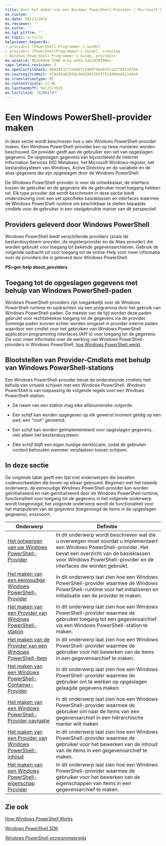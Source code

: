```yaml
---
title: Over het maken van een Windows PowerShell-Provider | Microsoft Docs
ms.custom: ''
ms.date: 09/13/2016
ms.reviewer: ''
ms.suite: ''
ms.tgt_pltfrm: ''
ms.topic: article
helpviewer_keywords:
- providers [PowerShell Programmer's Guide]
- providers [PowerShellProgrammer's Guide], creating
- Windows PowerShell Programmer's Guide, providers
ms.assetid: 863e48e9-7206-4c6a-a59a-2ab2d30396bc
caps.latest.revision: 5
ms.openlocfilehash: 06910f32752668f13400f9be0767a2179133df04
ms.sourcegitcommit: e7445ba8203da304286c591ff513900ad1c244a4
ms.translationtype: MT
ms.contentlocale: nl-NL
ms.lasthandoff: 04/23/2019
ms.locfileid: "62081747"
---
```

# <a name="how-to-create-a-windows-powershell-provider"></a>Een Windows PowerShell-provider maken

In deze sectie wordt beschreven hoe u een Windows PowerShell-provider maken. Een Windows PowerShell-provider kan op twee manieren worden beschouwd. De provider geeft aan de gebruiker een set van opgeslagen gegevens. De opgeslagen gegevens kan bijvoorbeeld de Internet Information Services (IIS) Metabase, het Microsoft Windows-register, het bestandssysteem van Windows, Active Directory en de variabele en de alias-gegevens die zijn opgeslagen door de Windows PowerShell.

De Windows PowerShell-provider is voor de ontwikkelaar, de interface tussen de gebruiker en de gegevens die de gebruiker moet toegang hebben tot. Elk type provider dat wordt beschreven in deze sectie biedt ondersteuning voor een set specifieke basisklassen en interfaces waarmee de Windows PowerShell-runtime om beschikbaar te stellen bepaalde cmdlets voor de gebruiker in een veelgebruikte manier van dit perspectief.

## <a name="providers-provided-by-windows-powershell"></a>Providers geleverd door Windows PowerShell

Windows PowerShell biedt verschillende providers (zoals de bestandssysteem-provider, de registerprovider en de Alias-provider) die worden gebruikt voor toegang tot bekende gegevensarchieven. Gebruik de volgende opdracht uit voor toegang tot de online-Help voor meer informatie over de providers die is geleverd door Windows PowerShell:

**PS>get-help about_providers**

## <a name="accessing-the-stored-data-using-windows-powershell-paths"></a>Toegang tot de opgeslagen gegevens met behulp van Windows PowerShell-paden

Windows PowerShell-providers zijn toegankelijk voor de Windows PowerShell-runtime en opdrachten via een programma door het gebruik van Windows PowerShell-paden. De meeste van de tijd worden deze paden gebruikt voor rechtstreekse toegang tot de gegevens via de provider. Sommige paden kunnen echter worden omgezet in provider-interne paden waardoor een cmdlet voor het gebruiken van Windows PowerShell application programming interfaces (API's) voor toegang tot de gegevens. Zie voor meer informatie over de werking van Windows PowerShell-providers in Windows PowerShell, [hoe Windows PowerShell werkt](http://msdn.microsoft.com/en-us/ced30e23-10af-4700-8933-49873bd84d58).

## <a name="exposing-provider-cmdlets-using-windows-powershell-drives"></a>Blootstellen van Provider-Cmdlets met behulp van Windows PowerShell-stations

Een Windows PowerShell-provider bevat de ondersteunde cmdlets met behulp van virtuele schijven met een Windows PowerShell. Windows PowerShell is van toepassing de volgende regels voor een Windows PowerShell-station:

- De naam van een station mag elke alfanumerieke volgorde.

- Een schijf kan worden opgegeven op elk gewenst moment geldig op een pad, een "root" genoemd.

- Een schijf kan worden geïmplementeerd voor opgeslagen gegevens, niet alleen het bestandssysteem.

- Elke schijf blijft een eigen huidige werklocatie, zodat de gebruiker context behouden wanneer verplaatsen tussen schijven.

## <a name="in-this-section"></a>In deze sectie

De volgende tabel geeft een lijst met onderwerpen die bevatten codevoorbeelden die boven op elkaar gebouwd. Beginnen met het tweede onderwerp, de eenvoudige Windows PowerShell-provider kan worden geïnitialiseerd en niet-geïnitialiseerd door de Windows PowerShell-runtime, functionaliteit voor toegang tot de gegevens in het volgende onderwerp wordt toegevoegd, het volgende onderwerp wordt de functionaliteit voor het manipuleren van de gegevens (toegevoegd de items in de opgeslagen gegevens), enzovoort.

|Onderwerp|Definitie|
|-----------|----------------|
|[Het ontwerpen van uw Windows PowerShell-Provider](./designing-your-windows-powershell-provider.md)|In dit onderwerp wordt beschreven wat die u overwegen moet voordat u implementeert een Windows PowerShell-provider. Het bevat een overzicht van de basisklassen voor Windows PowerShell-provider en de interfaces die worden gebruikt.|
|[Het maken van een eenvoudige Windows PowerShell-Provider](./creating-a-basic-windows-powershell-provider.md)|In dit onderwerp laat zien hoe een Windows PowerShell-provider waarmee de Windows PowerShell-runtime voor het initialiseren en initialisatie van de provider te maken.|
|[Het maken van een Provider van Windows PowerShell-station](./creating-a-windows-powershell-drive-provider.md)|In dit onderwerp laat zien hoe een Windows PowerShell-provider waarmee de gebruiker toegang tot een gegevensarchief via een Windows PowerShell-station te maken.|
|[Het maken van de Provider van een Windows PowerShell-Item](./creating-a-windows-powershell-item-provider.md)|In dit onderwerp laat zien hoe een Windows PowerShell-provider waarmee de gebruiker voor het bewerken van de items in een gegevensarchief te maken.|
|[Het maken van een Windows PowerShell-Container-Provider](./creating-a-windows-powershell-container-provider.md)|In dit onderwerp laat zien hoe een Windows PowerShell-provider waarmee de gebruiker om te werken op opgeslagen gelaagde gegevens maken.|
|[Het maken van een Windows PowerShell-Provider navigatie](./creating-a-windows-powershell-navigation-provider.md)|In dit onderwerp laat zien hoe een Windows PowerShell-provider waarmee de gebruiker om naar de items van een gegevensarchief in een hiërarchische manier wilt maken.|
|[Het maken van een Provider van Windows PowerShell-inhoud](./creating-a-windows-powershell-content-provider.md)|In dit onderwerp laat zien hoe een Windows PowerShell-provider waarmee de gebruiker voor het bewerken van de inhoud van de items in een gegevensarchief te maken.|
|[Het maken van een Windows PowerShell-eigenschap Provider](./creating-a-windows-powershell-property-provider.md)|In dit onderwerp laat zien hoe een Windows PowerShell-provider waarmee de gebruiker voor het bewerken van de eigenschappen van items in een gegevensarchief te maken.|

## <a name="see-also"></a>Zie ook

[How Windows PowerShell Works](http://msdn.microsoft.com/en-us/ced30e23-10af-4700-8933-49873bd84d58)

[Windows PowerShell SDK](../windows-powershell-reference.md)

[Windows PowerShell-programmeergids](./windows-powershell-programmer-s-guide.md)
